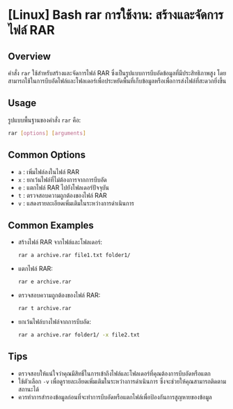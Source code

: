 # [Linux] Bash rar การใช้งาน: สร้างและจัดการไฟล์ RAR

## Overview
คำสั่ง `rar` ใช้สำหรับสร้างและจัดการไฟล์ RAR ซึ่งเป็นรูปแบบการบีบอัดข้อมูลที่มีประสิทธิภาพสูง โดยสามารถใช้ในการบีบอัดไฟล์และโฟลเดอร์เพื่อประหยัดพื้นที่เก็บข้อมูลหรือเพื่อการส่งไฟล์ที่สะดวกยิ่งขึ้น

## Usage
รูปแบบพื้นฐานของคำสั่ง `rar` คือ:

```bash
rar [options] [arguments]
```

## Common Options
- `a` : เพิ่มไฟล์ลงในไฟล์ RAR
- `x` : ยกเว้นไฟล์ที่ไม่ต้องการจากการบีบอัด
- `e` : แตกไฟล์ RAR ไปยังโฟลเดอร์ปัจจุบัน
- `t` : ตรวจสอบความถูกต้องของไฟล์ RAR
- `v` : แสดงรายละเอียดเพิ่มเติมในระหว่างการดำเนินการ

## Common Examples
- สร้างไฟล์ RAR จากไฟล์และโฟลเดอร์:
    ```bash
    rar a archive.rar file1.txt folder1/
    ```

- แตกไฟล์ RAR:
    ```bash
    rar e archive.rar
    ```

- ตรวจสอบความถูกต้องของไฟล์ RAR:
    ```bash
    rar t archive.rar
    ```

- ยกเว้นไฟล์บางไฟล์จากการบีบอัด:
    ```bash
    rar a archive.rar folder1/ -x file2.txt
    ```

## Tips
- ตรวจสอบให้แน่ใจว่าคุณมีสิทธิ์ในการเข้าถึงไฟล์และโฟลเดอร์ที่คุณต้องการบีบอัดหรือแตก
- ใช้ตัวเลือก `-v` เพื่อดูรายละเอียดเพิ่มเติมในระหว่างการดำเนินการ ซึ่งจะช่วยให้คุณสามารถติดตามสถานะได้
- ควรทำการสำรองข้อมูลก่อนที่จะทำการบีบอัดหรือแตกไฟล์เพื่อป้องกันการสูญหายของข้อมูล